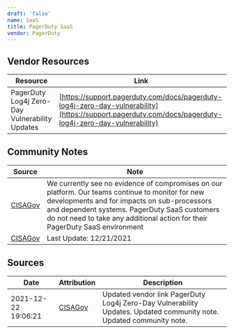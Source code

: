 ```yaml
---
draft: 'false'
name: SaaS
title: PagerDuty SaaS
vendor: PagerDuty
---
```


## Vendor Resources
| Resource | Link |
| --- | --- |
| PagerDuty Log4j Zero-Day Vulnerability Updates | [https://support.pagerduty.com/docs/pagerduty-log4j-zero-day-vulnerability](https://support.pagerduty.com/docs/pagerduty-log4j-zero-day-vulnerability) |


## Community Notes
| Source | Note |
| --- | --- |
| [CISAGov](https://raw.githubusercontent.com/cisagov/log4j-affected-db/develop/README.md) | We currently see no evidence of compromises on our platform. Our teams continue to monitor for new developments and for impacts on sub-processors and dependent systems. PagerDuty SaaS customers do not need to take any additional action for their PagerDuty SaaS environment |
| [CISAGov](https://raw.githubusercontent.com/cisagov/log4j-affected-db/develop/README.md) | Last Update: 12/21/2021 |

## Sources
| Date | Attribution | Description |
| --- | --- | --- |
| 2021-12-22 19:06:21 | [CISAGov](https://raw.githubusercontent.com/cisagov/log4j-affected-db/develop/README.md) | Updated vendor link PagerDuty Log4j Zero-Day Vulnerability Updates. Updated community note. Updated community note.  |
